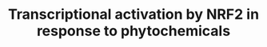 ---
annotations:
- id: PW:0000369
  parent: regulatory pathway
  type: Pathway Ontology
  value: nuclear factor, erythroid 2 like 2 signaling pathway
- id: PW:0000378
  parent: regulatory pathway
  type: Pathway Ontology
  value: oxidative stress response pathway
authors:
- Hubert
- MaintBot
- Thomas
- Khanspers
- Jildau
- AlexanderPico
- MartijnVanIersel
- AllanKuchinsky
- Ddigles
- Egonw
- Nsalomonis
- Zari
- Eweitz
communities:
- CPTAC
description: Based on [http://www.nature.com/nrc/journal/v3/n10/fig_tab/nrc1189_F4.html
  Surh, 2003, figure 4].  NRF2 is a transcription factor that regulates expression
  of many detoxification or antioxidant enzymes. The Kelch-like-ECH-associated protein
  1 (KEAP1) is a cytoplasmic repressor of NRF2 that inhibits its ability to translocate
  to the nucleus. These two proteins interact with each other through the double glycine-rich
  domains of KEAP1 and a hydrophilic region in the NEH2 domain of NRF2. KEAP1 contains
  many cysteine residues. Phase II enzyme inducers and/or prooxidants can cause oxidation
  or covalent modification (R) of these cysteine residues. As a result, NRF2 is released
  from KEAP1. In addition, phosphorylation of NRF2 at serine (S) and threonine (T)
  residues by kinases such as phosphatidylinositol 3-kinase (PI3K), protein kinase
  C (PKC), c-Jun NH2-terminal kinase (JNK) and extracellular-signal-regulated kinase
  (ERK) is assumed to facilitate the dissociation of NRF2 from KEAP1 and subsequent
  translocation to the nucleus. p38 can both stimulate and inhibit the NRF2 nuclear
  translocation. In the nucleus, NRF2 associates with small MAF (the term is derived
  from musculoaponeurotic-fibrosarcoma virus), forming a heterodimer that binds to
  the antioxidant-responsive element (ARE) to stimulate gene expression. NRF2/MAF
  target genes encode phase II detoxification or antioxidant enzymes such as glutathione
  S-transferase alpha2 (GSTA2), NAD(P)H:quinone oxidoreductase (NQO1), gamma-glutamate
  cysteine ligase (gamma -GCLC and gamma -GCLM) and heme oxygenase-1 (HO-1). PI3K
  also phosphorylates the CCAAT/enhancer binding protein-beta (C/EBPbeta), inducing
  its translocation to the nucleus and binding to the CCAAT sequence of C/EBP-beta
  response element within the xenobiotic response element (XRE), in conjunction with
  NRF2 binding to ARE. Transfection of human neuroblastoma cells with PI3K activates
  ARE, which is attenuated by a pharmacological inhibitor of PI3K or dominant-negative
  NRF2. Curcumin and caffeic acid phenethyl ester (CAPE) disrupt the NRF2–KEAP1 complex,
  leading to increased NRF2 binding to ARE. Sulphoraphane directly interacts with
  KEAP1 by covalent binding to its thiol groups. 6-(Methylsulfinyl)hexyl isothiocyanate
  (6-HITC) — a sulphoraphane analogue from Japanese horseradish wasabi — stimulates
  nuclear translocation of NRF2, which subsequently activates ARE.
last-edited: 2021-10-15
ndex: e285ccb0-8b61-11eb-9e72-0ac135e8bacf
organisms:
- Homo sapiens
redirect_from:
- /index.php/Pathway:WP3
- /instance/WP3
revision: null
schema-jsonld:
- '@context': https://schema.org/
  '@id': https://wikipathways.github.io/pathways/WP3.html
  '@type': Dataset
  creator:
    '@type': Organization
    name: WikiPathways
  description: Based on [http://www.nature.com/nrc/journal/v3/n10/fig_tab/nrc1189_F4.html
    Surh, 2003, figure 4].  NRF2 is a transcription factor that regulates expression
    of many detoxification or antioxidant enzymes. The Kelch-like-ECH-associated protein
    1 (KEAP1) is a cytoplasmic repressor of NRF2 that inhibits its ability to translocate
    to the nucleus. These two proteins interact with each other through the double
    glycine-rich domains of KEAP1 and a hydrophilic region in the NEH2 domain of NRF2.
    KEAP1 contains many cysteine residues. Phase II enzyme inducers and/or prooxidants
    can cause oxidation or covalent modification (R) of these cysteine residues. As
    a result, NRF2 is released from KEAP1. In addition, phosphorylation of NRF2 at
    serine (S) and threonine (T) residues by kinases such as phosphatidylinositol
    3-kinase (PI3K), protein kinase C (PKC), c-Jun NH2-terminal kinase (JNK) and extracellular-signal-regulated
    kinase (ERK) is assumed to facilitate the dissociation of NRF2 from KEAP1 and
    subsequent translocation to the nucleus. p38 can both stimulate and inhibit the
    NRF2 nuclear translocation. In the nucleus, NRF2 associates with small MAF (the
    term is derived from musculoaponeurotic-fibrosarcoma virus), forming a heterodimer
    that binds to the antioxidant-responsive element (ARE) to stimulate gene expression.
    NRF2/MAF target genes encode phase II detoxification or antioxidant enzymes such
    as glutathione S-transferase alpha2 (GSTA2), NAD(P)H:quinone oxidoreductase (NQO1),
    gamma-glutamate cysteine ligase (gamma -GCLC and gamma -GCLM) and heme oxygenase-1
    (HO-1). PI3K also phosphorylates the CCAAT/enhancer binding protein-beta (C/EBPbeta),
    inducing its translocation to the nucleus and binding to the CCAAT sequence of
    C/EBP-beta response element within the xenobiotic response element (XRE), in conjunction
    with NRF2 binding to ARE. Transfection of human neuroblastoma cells with PI3K
    activates ARE, which is attenuated by a pharmacological inhibitor of PI3K or dominant-negative
    NRF2. Curcumin and caffeic acid phenethyl ester (CAPE) disrupt the NRF2–KEAP1
    complex, leading to increased NRF2 binding to ARE. Sulphoraphane directly interacts
    with KEAP1 by covalent binding to its thiol groups. 6-(Methylsulfinyl)hexyl isothiocyanate
    (6-HITC) — a sulphoraphane analogue from Japanese horseradish wasabi — stimulates
    nuclear translocation of NRF2, which subsequently activates ARE.
  keywords:
  - 6-HITC
  - C/EBP-beta
  - Caffeic acid phenethyl ester
  - Curcumin
  - ERK
  - GCLC
  - GCLM
  - GSTA2
  - HO-1
  - JNK
  - KEAP1
  - MAF
  - NQO1
  - NRF2
  - P38
  - PI3K
  - PKC
  - SLC7A11
  - Sulforaphane
  license: CC0
  name: Transcriptional activation by NRF2 in response to phytochemicals
seo: CreativeWork
title: Transcriptional activation by NRF2 in response to phytochemicals
wpid: WP3
---